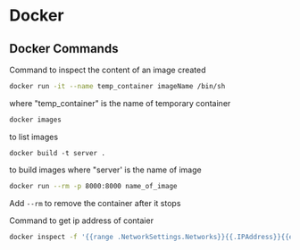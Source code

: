 # Docker

## Docker Commands

Command to inspect the content of an image created

```bash
docker run -it --name temp_container imageName /bin/sh
```

where "temp\_container" is the name of temporary container

```bash
docker images
```

to list images

```
docker build -t server .
```

to build images where "server' is the name of image

```bash
docker run --rm -p 8000:8000 name_of_image
```

Add `--rm` to remove the container after it stops

Command to get ip address of contaier

```sh
docker inspect -f '{{range .NetworkSettings.Networks}}{{.IPAddress}}{{end}}' postgres-local
```
